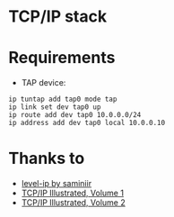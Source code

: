 # TCP/IP stack


# Requirements
- TAP device:
```
ip tuntap add tap0 mode tap
ip link set dev tap0 up
ip route add dev tap0 10.0.0.0/24
ip address add dev tap0 local 10.0.0.10
```

# Thanks to
- [level-ip by saminiir](https://github.com/saminiir/level-ip)
- [TCP/IP Illustrated, Volume 1](https://www.amazon.com/dp/0201633469)
- [TCP/IP Illustrated, Volume 2](https://www.amazon.com/dp/0134760131)